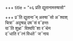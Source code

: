 +++
title = "०६ प्रति द्युतानामरुषासो"

+++
प्र᳓ति द्युताना᳓म् अरुषा᳓सो अ᳓श्वाश्  
चित्रा᳓ अदृश्रन्न् उष᳓सं व᳓हन्तः  
या᳓ति शुभ्रा᳓ विश्वपि᳓शा र᳓थेन  
द᳓धाति र᳓त्नं विधते᳓ ज᳓नाय